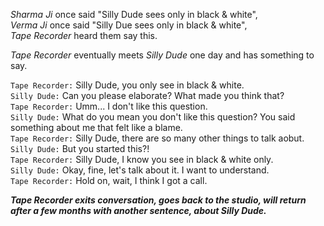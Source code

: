 *Sharma Ji* once said "Silly Dude sees only in black & white",  
*Verma Ji* once said "Silly Due sees only in black & white",  
*Tape Recorder* heard them say this.  

*Tape Recorder* eventually meets *Silly Dude* one day and has something to say.  

`Tape Recorder:` Silly Dude, you only see in black & white.  
`Silly Dude:` Can you please elaborate? What made you think that?  
`Tape Recorder:` Umm... I don't like this question.  
`Silly Dude:` What do you mean you don't like this question? You said something about me that felt like a blame.  
`Tape Recorder:` Silly Dude, there are so many other things to talk aobut.  
`Silly Dude:` But you started this?!  
`Tape Recorder:` Silly Dude, I know you see in black & white only.  
`Silly Dude:` Okay, fine, let's talk about it. I want to understand.  
`Tape Recorder:` Hold on, wait, I think I got a call.  

***Tape Recorder exits conversation, goes back to the studio, will return after a few months with another sentence, about Silly Dude.***

